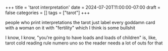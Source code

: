 +++
title = 'tarot interpretation'
date = 2024-07-20T11:00:00-07:00
draft = false
categories = []
tags = ["tarot"]
+++

people who print interpretations the tarot just label every goddamn card with a woman on it with "fertility" which I think is some bullshit

I know, I know, "you're going to have loads and loads of children" is, like, tarot cold reading rule numero uno so the reader needs a lot of outs for that